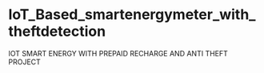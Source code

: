 # IoT_Based_smartenergymeter_with_theftdetection
IOT SMART ENERGY WITH PREPAID RECHARGE AND ANTI THEFT PROJECT
